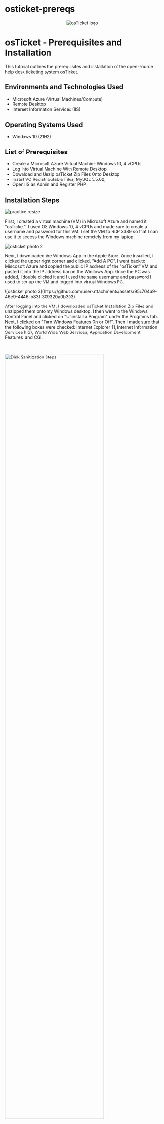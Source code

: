 # osticket-prereqs
<p align="center">
<img src="https://i.imgur.com/Clzj7Xs.png" alt="osTicket logo"/>
</p>

<h1>osTicket - Prerequisites and Installation</h1>
This tutorial outlines the prerequisites and installation of the open-source help desk ticketing system osTicket.<br />



<h2>Environments and Technologies Used</h2>

- Microsoft Azure (Virtual Machines/Compute)
- Remote Desktop
- Internet Information Services (IIS)

<h2>Operating Systems Used </h2>

- Windows 10</b> (21H2)

<h2>List of Prerequisites</h2>

- Create a Microsoft Azure Virtual Machine Windows 10, 4 vCPUs
- Log Into Virtual Machine With Remote Desktop
- Download and Unzip osTicket Zip Files Onto Desktop
- Install VC Redistributable Files, MySQL 5.5.62, 
- Open IIS as Admin and Register PHP

<h2>Installation Steps</h2>

<p>

![practice resize](https://github.com/user-attachments/assets/c09f3b28-7d8a-44c6-abdb-3db65c960bc9)

First, I created a virtual machine (VM) in Microsoft Azure and named it "osTicket". I used OS Windows 10, 4 vCPUs and made sure to create a username and password for this VM. I set the VM to RDP 3389 so that I can use it to access the Windows machine remotely from my laptop. 



![osticket photo 2](https://github.com/user-attachments/assets/05e3095c-6772-4742-a742-d2c95bdf53ec)

Next, I downloaded the Windows App in the Apple Store. Once installed, I clicked the upper right corner and clicked, "Add A PC". I went back to Miscosoft Azure and copied the public IP address of the "osTicket" VM and pasted it into the IP address bar on the Windows App. Once the PC was added, I double clicked it and I used the same username and password I used to set up the VM and logged into virtual Windows PC. 

<p>![osticket photo 3](https://github.com/user-attachments/assets/95c704a9-46e9-4446-b83f-309320a0b303)



After logging into the VM, I downloaded osTicket Installation Zip Files and unzipped them onto my Windows desktop. I then went to the Windows Control Panel and clicked on "Uninstall a Program" under the Programs tab. Next, I clicked on "Turn Windows Features On or Off". Then I made sure that the following boxes were checked: Internet Explorer 11, Internet Information Services (IIS), World Wide Web Services, Application Development Features, and CGI.


</p>
<br />

<p>
<img src="https://i.imgur.com/DJmEXEB.png" height="80%" width="80%" alt="Disk Sanitization Steps"/>
</p>
<p>




</p>
<br />

<p>
<img src="https://i.imgur.com/DJmEXEB.png" height="80%" width="80%" alt="Disk Sanitization Steps"/>
</p>
<p>




</p>
<br />
